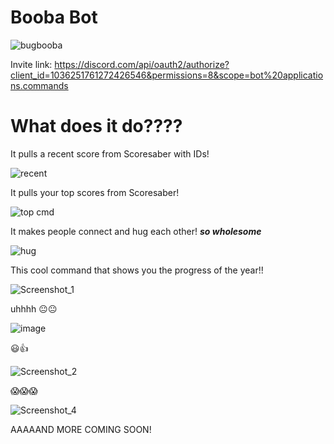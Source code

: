 # Booba Bot 
![bugbooba](https://user-images.githubusercontent.com/85846415/201528265-988595c2-b2a2-4626-a550-c4fc82ce0a4d.jpeg)

Invite link: https://discord.com/api/oauth2/authorize?client_id=1036251761272426546&permissions=8&scope=bot%20applications.commands

# What does it do????

It pulls a recent score from Scoresaber with IDs!

![recent](https://user-images.githubusercontent.com/85846415/201528169-031fb3c5-a969-4113-92ef-af604433a0db.png)

It pulls your top scores from Scoresaber!

![top cmd](https://user-images.githubusercontent.com/85846415/202910964-5cfba81e-c0ee-4c6f-80d1-76948f421afe.png)


It makes people connect and hug each other! ***so wholesome***

![hug](https://user-images.githubusercontent.com/85846415/201528207-d0f12c75-02c7-4f9f-ac57-4c1d3603f2da.png)

This cool command that shows you the progress of the year!!

![Screenshot_1](https://user-images.githubusercontent.com/85846415/203413595-d52b6805-9801-4eab-aa86-afed5092fa45.png)

uhhhh 😐😐

![image](https://user-images.githubusercontent.com/85846415/202873050-fe1ff7a4-2819-48d2-9e3b-a8ff2fb1260f.png)

😃👍

![Screenshot_2](https://user-images.githubusercontent.com/85846415/202873108-d274bd9d-92e0-44cf-8bf2-20c14f3fe3c3.png)

😱😱😱

![Screenshot_4](https://user-images.githubusercontent.com/85846415/202873142-d86cd027-e600-4b93-9c49-b62b29848c67.png)


AAAAAND MORE COMING SOON!
